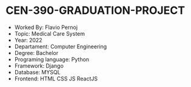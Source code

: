 # CEN-390-GRADUATION-PROJECT
* Worked By: Flavio Pernoj
* Topic: Medical Care System
* Year: 2022
* Departament: Computer Engineering
* Degree: Bachelor 
* Programing language: Python
* Framework: Django
* Database: MYSQL
* Frontend: HTML CSS JS ReactJS

